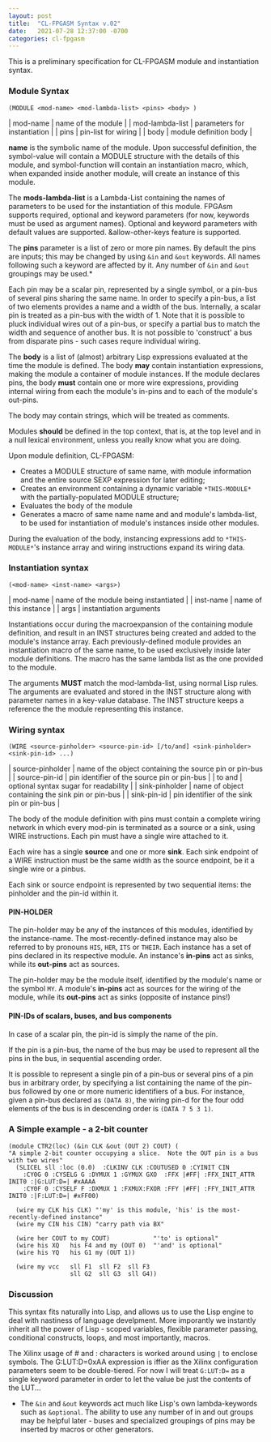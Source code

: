 ```yaml
---
layout: post
title:  "CL-FPGASM Syntax v.02"
date:   2021-07-28 12:37:00 -0700
categories: cl-fpgasm
---
```

This is a preliminary specification for CL-FPGASM module and instantiation syntax.

### Module Syntax
```
(MODULE <mod-name> <mod-lambda-list> <pins> <body> )
```

| mod-name         | name of the module |
| mod-lambda-list  | parameters for instantiation |
| pins             | pin-list for wiring |
| body             | module definition body |

**name** is the symbolic name of the module.  Upon successful definition, the symbol-value will contain a MODULE structure with the details of this module, and symbol-function will contain an instantiation macro, which, when expanded inside another module, will create an instance of this module.

The **mods-lambda-list** is a Lambda-List containing the names of parameters to be used for the instantiation of this module.  FPGAsm supports required, optional and keyword parameters (for now, keywords must be used as argument names).  Optional and keyword parameters with default values are supported.  &allow-other-keys feature is supported.

The **pins** parameter is a list of zero or more pin names.  By default the pins are inputs; this may be changed by using `&in` and `&out` keywords.  All names following such a keyword are affected by it.  Any number of `&in` and `&out` groupings may be used.*

Each pin may be a scalar pin, represented by a single symbol, or a pin-bus of several pins sharing the same name.  In order to specify a pin-bus, a list of two elements provides a name and a width of the bus.  Internally, a scalar pin is treated as a pin-bus with the width of 1.
Note that it is possible to pluck individual wires out of a pin-bus, or specify a partial bus to match the width and sequence of another bus.  It is not possible to 'construct' a bus from disparate pins - such cases requre individual wiring.

The **body** is a list of (almost) arbitrary Lisp expressions evaluated at the time the module is defined.  The body **may** contain instantiation expressions, making the module a container of module instances.  If the module declares pins, the body **must** contain one or more wire expressions, providing internal wiring from each the module's in-pins and to each of the module's out-pins.

The body may contain strings, which will be treated as comments.

Modules **should** be defined in the top context, that is, at the top level and in a null lexical environment, unless you really know what you are doing.

Upon module definition, CL-FPGASM:
* Creates a MODULE structure of same name, with module information and the entire source SEXP expression for later editing;
* Creates an environment containing a dynamic variable `*THIS-MODULE*` with the partially-populated MODULE structure;
* Evaluates the body of the module
* Generates a macro of same name name and and module's lambda-list, to be used for instantiation of module's instances inside other modules.

During the evaluation of the body, instancing expressions add to `*THIS-MODULE*`'s instance array and wiring instructions expand its wiring data.  

### Instantiation syntax
```
(<mod-name> <inst-name> <args>)
```

| mod-name | name of the module being instantiated |
| inst-name | name of this instance |
| args | instantiation arguments

Instantiations occur during the macroexpansion of the containing module definition, and result in an INST structures being created and added to the module's instance array.  Each previously-defined module provides an instantiation macro of the same name, to be used exclusively inside later module definitions.  The macro has the same lambda list as the one provided to the module.  

The arguments **MUST** match the mod-lambda-list, using normal Lisp rules.  The arguments are evaluated and stored in the INST structure along with parameter names in a key-value database.  The INST structure keeps a reference the the module representing this instance.

### Wiring syntax

```
(WIRE <source-pinholder> <source-pin-id> [/to/and] <sink-pinholder> <sink-pin-id> ...)
```  

| source-pinholder | name of the object containing the source pin or pin-bus |
| source-pin-id | pin identifier of the source pin or pin-bus |
| to and | optional syntax sugar for readability |
| sink-pinholder | name of object containing the sink pin or pin-bus |
| sink-pin-id | pin identifier of the sink pin or pin-bus |

The body of the module definition with pins must contain a complete wiring network in which every mod-pin is terminated as a source or a sink, using WIRE instructions.  Each pin must have a single wire attached to it.

Each wire has a single **source** and one or more **sink**.  Each sink endpoint of a WIRE instruction must be the same width as the source endpoint, be it a single wire or a pinbus.

Each sink or source endpoint is represented by two sequential items: the pinholder and the pin-id within it.

#### PIN-HOLDER

The pin-holder may be any of the instances of this modules, identified by the instance-name.  The most-recently-defined instance may also be referred to by pronouns `HIS`, `HER`, `ITS` or `THEIR`.  Each instance has a set of pins declared in its respective module.  An instance's **in-pins** act as sinks, while its **out-pins** act as sources.

The pin-holder may be the module itself, identified by the module's name or the symbol `MY`.  A module's **in-pins** act as sources for the wiring of the module, while its **out-pins** act as sinks (opposite of instance pins!)

#### PIN-IDs of scalars, buses, and bus components

In case of a scalar pin, the pin-id is simply the name of the pin.

If the pin is a pin-bus, the name of the bus may be used to represent all the pins in the bus, in sequential ascending order.

It is possible to represent a single pin of a pin-bus or several pins of a pin bus in arbitrary order, by specifying a list containing the name of the pin-bus followed by one or more numeric identifiers of a bus.  For instance, given a pin-bus declared as `(DATA 8)`, the wiring pin-d for the four odd elements of the bus is in descending order is `(DATA 7 5 3 1)`.

### A Simple example - a 2-bit counter
```
(module CTR2(loc) (&in CLK &out (OUT 2) COUT) ( 
"A simple 2-bit counter occupying a slice.  Note the OUT pin is a bus with two wires"
  (SLICEL sll :loc (0.0)  :CLKINV CLK :COUTUSED 0 :CYINIT CIN 
    :CY0G 0 :CYSELG G :DYMUX 1 :GYMUX GXO  :FFX |#FF| :FFX_INIT_ATTR INIT0 :|G:LUT:D=| #xAAAA
    :CY0F 0 :CYSELF F :DXMUX 1 :FXMUX:FXOR :FFY |#FF| :FFY_INIT_ATTR INIT0 :|F:LUT:D=| #xFF00)

  (wire my CLK his CLK) "'my' is this module, 'his' is the most-recently-defined instance"
  (wire my CIN his CIN) "carry path via BX"

  (wire her COUT to my COUT)            "'to' is optional"
  (wire his XQ   his F4 and my (OUT 0)  "'and' is optional" 
  (wire his YQ   his G1 my (OUT 1)) 

  (wire my vcc   sll F1  sll F2  sll F3
                 sll G2  sll G3  sll G4))
```

### Discussion

This syntax fits naturally into Lisp, and allows us to use the Lisp engine to deal with nastiness of language develpment.  More imporantly we instantly inherit all the power of Lisp - scoped variables, flexible parameter passing, conditional constructs, loops, and most importantly, macros.

The Xilinx usage of # and : characters is worked around using `|` to enclose symbols.  The G:LUT:D=0xAA expression is iffier as the Xilinx configuration parameters seem to be double-tiered.  For now I will treat `G:LUT:D=` as a single keyword parameter in order to let the value be just the contents of the LUT...

* The `&in` and `&out` keywords act much like Lisp's own lambda-keywords such as `&optional`.  The ability to use any number of in and out groups may be helpful later - buses and specialized groupings of pins may be inserted by macros or other generators.




